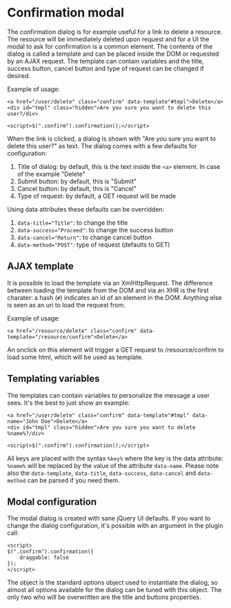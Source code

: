 Confirmation modal
===
The confirmation dialog is for example useful for a link to delete a resource. The resource will be immediately deleted upon request and for a UI the modal to ask for confirmation is a common element. 
The contents of the dialog is called a template and can be placed inside the DOM or requested by an AJAX request. The template can contain variables and the title, success button, cancel button and type of request can be changed if desired.

Example of usage:

    <a href="/user/delete" class="confirm" data-template"#tmpl">Delete</a>
    <div id="tmpl" class="hidden">Are you sure you want to delete this user?/div>

    <script>$(".confirm").confirmation();</script>

When the link is clicked, a dialog is shown with "Are you sure you want to delete this user?" as text. The dialog comes with a few defaults for configuration:

1. Title of dialog: by default, this is the text inside the `<a>` element. In case of the example "Delete"
2. Submit button: by default, this is "Submit"
3. Cancel button: by default, this is "Cancel"
4. Type of request: by default, a GET request will be made

Using data attributes these defaults can be overridden:

1. `data-title="Title"`: to change the title
2. `data-success="Proceed"`: to change the success button
3. `data-cancel="Return"`: to change cancel button
4. `data-method="POST"`: type of request (defaults to GET)

AJAX template
---
It is possible to load the template via an XmlHttpRequest. The difference between loading the template from the DOM and via an XHR is the first charater: a hash (`#`) indicates an id of an element in the DOM. Anything else is seen as an uri to load the request from.

Example of usage:

    <a href="/resource/delete" class="confirm" data-template="/resource/confirm">Delete</a>

An onclick on this element will trigger a GET request to /resource/confirm to load some html, which will be used as template.

Templating variables
---
The templates can contain variables to personalize the message a user sees. It's the best to just show an example:

    <a href="/user/delete" class="confirm" data-template"#tmpl" data-name="John Doe">Delete</a>
    <div id="tmpl" class="hidden">Are you sure you want to delete %name%?/div>

    <script>$(".confirm").confirmation();</script>

All keys are placed with the syntax `%key%` where the key is the data attribute: `%name%` will be replaced by the value of the attribute `data-name`. Please note also the `data-template`, `data-title`, `data-success`, `data-cancel` and `data-method` can be parsed if you need them.

Modal configuration
---
The modal dialog is created with sane jQuery UI defaults. If you want to change the dialog configuration, it's possible with an argument in the plugin call:

    <script>
    $(".confirm").confirmation({
        draggable: false
    });
    </script>

The object is the standard options object used to instantiate the dialog, so almost all options available for the dialog can be tuned with this object. The only two who will be overwritten are the title and buttons properties.